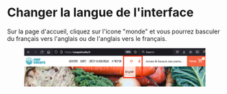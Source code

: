 # Changer la langue de l'interface

Sur la page d'accueil, cliquez sur l'icone "monde" et vous pourrez basculer du français vers l'anglais ou de l'anglais vers le français.&#x20;

<figure><img src="../.gitbook/assets/Screen Shot 2022-12-06 at 13.07.20.png" alt=""><figcaption></figcaption></figure>

